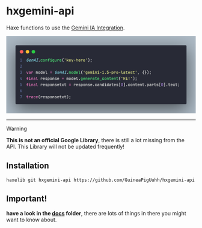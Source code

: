 # hxgemini-api

Haxe functions to use the [Gemini IA Integration](https://gemini.google.com/app).

![init](docs/imgs/code.png)

---

> [!WARNING]
> **This is not an official Google Library**, there is still a lot missing from the API. This Library will not be updated frequently!

## Installation
```bash
haxelib git hxgemini-api https://github.com/GuineaPigUuhh/hxgemini-api.git
```

## Important!
**have a look in the [docs](docs) folder**, there are lots of things in there you might want to know about.